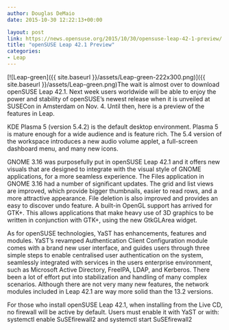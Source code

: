 ```yaml
---
author: Douglas DeMaio
date: 2015-10-30 12:22:13+00:00

layout: post
link: https://news.opensuse.org/2015/10/30/opensuse-leap-42-1-preview/
title: "openSUSE Leap 42.1 Preview"
categories:
- Leap
---
```

[![Leap-green]({{ site.baseurl }}/assets/Leap-green-222x300.png)]({{ site.baseurl }}/assets/Leap-green.png)The wait is almost over to download openSUSE Leap 42.1. Next week users worldwide will be able to enjoy the power and stability of openSUSE’s newest release when it is unveiled at SUSECon in Amsterdam on Nov. 4. Until then, here is a preview of the features in Leap.

KDE Plasma 5 (version 5.4.2) is the default desktop environment. Plasma 5 is mature enough for a wide audience and is feature rich. The 5.4 version of the workspace introduces a new audio volume applet, a full-screen dashboard menu, and many new icons.

GNOME 3.16 was purposefully put in openSUSE Leap 42.1 and it offers new visuals that are designed to integrate with the visual style of GNOME applications, for a more seamless experience. The Files application in GNOME 3.16 had a number of significant updates. The grid and list views are improved, which provide bigger thumbnails, easier to read rows, and a more attractive appearance. File deletion is also improved and provides an easy to discover undo feature. A built-in OpenGL support has arrived for GTK+. This allows applications that make heavy use of 3D graphics to be written in conjunction with GTK+, using the new GtkGLArea widget.

As for openSUSE technologies, YaST has enhancements, features and modules. YaST’s revamped Authentication Client Configuration module comes with a brand new user interface, and guides users through three simple steps to enable centralised user authentication on the system, seamlessly integrated with services in the users enterprise environment, such as Microsoft Active Directory, FreeIPA, LDAP, and Kerberos. There been a lot of effort put into stabilization and handling of many complex scenarios. Although there are not very many new features, the network modules included in Leap 42.1 are way more solid than the 13.2 versions.

For those who install openSUSE Leap 42.1, when installing from the Live CD, no firewall will be active by default. Users must enable it with YaST or with: systemctl enable SuSEfirewall2 and systemctl start SuSEfirewall2

		
